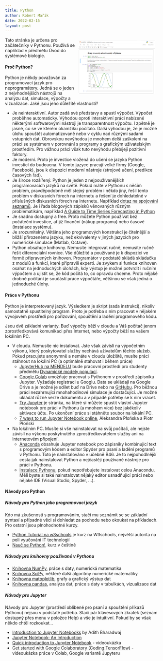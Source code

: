 ```yaml
---
title: Python
author: Robert Mařík
date: 2022-02-15
layout: post
---
```


<div style="float:right; width:600px; max-width:50%; clear:both; padding:10px;">
<img src="/images/posts/python.png" style="max-width:100%;" >
</div>

Tato stránka je určena pro začátečníky v Pythonu. Používá se například v
předmětu Úvod do systémové biologie.

#### Proč Python?

Python je někdy považován za programovací jazyk pro neprogramátory.
Jedná se o jeden z nejvhodnějších nástrojů na analýzu dat, simulace,
výpočty a vizualizace. Jaké jsou jeho důležité vlastnosti?

-   Je neinteraktivní. Autor zadá své představy a spustí výpočet.
    Výpočet proběhne automaticky. Výhodou oproti interaktivní práci
    nabízené některými softwarovými nástroji je transparentnost výpočtu.
    I zpětně je jasné, co se ve kterém okamžiku počítalo. Další výhodou
    je, že je možné úlohu spouštět automatizovaně nebo v cyklu nad
    různými sadami vstupních dat. Obrovskou nevýhodou je mnohem delší
    zaškolení na práci se systémem v porovnání s programy s grafickým
    uživatelským prostředím. Pro vážnou práci však tuto nevýhodu
    přebíjejí pozitivní faktory.
-   Je moderní. Proto je investice vložená do učení se jazyka Python
    investicí do budoucna. V tomto jazyce pracují velké firmy (Google,
    Facebook), jsou k dispozici moderní nástroje (strojové učení,
    predikce časových řad).
-   Je široce rozšířený. Python je jeden z nejpoužívanějších
    programovacích jazyků na světě. Pokud máte v Pythonu s něčím
    problém, pravděpodobně měl stejný problém i někdo jiný, řešil tento
    problém v diskusních fórech na internetu a řešení je dohledatelné v
    příslušných diskusních fórech na Internetu. Například [dotaz na
    spojování
    seznamů](https://stackoverflow.com/questions/1720421/how-do-i-concatenate-two-lists-in-python).
    Je i řada blogových zápisků věnovaných různým problematikám,
    například [A Guide to Time Series Forecasting in
    Python](https://builtin.com/data-science/time-series-forecasting-python)
-   Je snadno dostupný a free. Proto můžete Python používat bez
    počáteční investice, ať již finanční (nákup programu) nebo časové
    (instalace systému).
-   Je srozumitelný. Většina jeho programových konstrukcí je čitelnější
    a bližší přirozenému jazyku, než ekvivalenty v jiných jazycích pro
    numerické simulace (Matlab, Octave).
-   Python obsahuje knihovny. Nemusíte integrovat ručně, nemusíte ručně
    řešit diferenciální rovnice. Vše důležité a používané je k dispozici
    ve formě připravených knihoven. Programátor v podstatě skládá
    skládačku z modulů a funkcí, které připravili experti. Je zvykem si
    funkce knihoven osahat na jednoduchých úlohách, kdy výstup je možné
    potvrdit i ručním výpočtem a ujistit se, že kód počítá to, co
    opravdu chceme. Proto nějaké drobné počítání je součástí práce
    výpočtáře, většinou se však jedná o jednoduché úlohy.

#### Práce v Pythonu

Python je interpretovaný jazyk. Výsledkem je skript (sada instrukcí),
nikoliv samostatně spustitelný program. Proto je potřeba s ním pracovat
v nějakém vývojovém prostředí pro pořizování, spouštění a ladění
programového kódu.

Jsou dvě základní varianty. Buď výpočty běží v cloudu a Váš počítač
jenom zprostředkovává komunikaci přes Internet, nebo výpočty běží na
vašem lokálním PC.

-   V cloudu. Nemusíte nic instalovat. Jste však závislí na výpočetním
    výkonu, který poskytovatel služby nechává uživatelům těchto služeb.
    Pokud pracujete anonymně a nemáte v cloudu úložiště, musíte práci
    stáhnout na lokální PC (a optimálně stahovat i během práce)
    -   [JupyterHub na MENDELU](https://jupyter.mendelu.cz) bude
        pracovní prostředí pro studenty předmětu [Dynamické modely
        populací](dmp).
    -   [Google Colab](https://colab.research.google.com) umožňuje
        pracovat s Pythonem v prostředí zápisníku Jupyter. Vyžaduje
        registraci u Googlu. Data se ukládají na Google Drive a je možné
        je sdílet buď na Drive nebo na
        [GitHubu](https://gist.github.com/robert-marik/7eb864d3bc5d995772164baf13299e79).
        Pro běžnou práci nezahrnující mnohahodinové simulace je
        dostačující. Je možné ukládat různé verze dokumentu a v případě
        potřeby se k nim vracet.
    -   [Try Jupyter](https://jupyter.org/try) je stránka, na které si
        můžete spustit vlastní Jupyter notebook pro práci v Pythonu (a
        mnohem více) bez jakékoliv aktivace účtu. Po ukončení práce si
        stáhněte soubor na lokální PC.
    -   [7 ways to run Jupyter Notebook
        online](https://mljar.com/blog/jupyter-notebook-online/),
        Aleksandra Płońska a Piotr Płoński
-   Na lokálním PC. Musíte si vše nainstalovat na svůj počítač, ale
    nejste závislí na výkonu poskytnutého zprostředkovatelem služby ani
    na Internetovém připojení.
    -   [Anaconda](https://www.anaconda.com/products/distribution)
        obsahuje Jupyter notebook pro zápisníky kombinující text s
        programovým kódem a editor Spyder pro psaní a ladění programů v
        Pythonu. Toto je nainstalováno v učebně B46. Je to
        nejpohodlnější cesta jak nainstalovat Python a nejčastěji
        používané nástroje pro práci v Pythonu.
    -   [Instalace
        Pythonu](https://naucse.python.cz/lessons/beginners/install/),
        pokud nepotřebujete instalovat celou Anacondu. Měli byste si
        také nainstalovat nějaký editor usnadňující práci nebo nějaké
        IDE (Visual Studio, Spyder, \...).

#### Návody pro Python

##### Návody pro Python jako programovací jazyk

Kdo má zkušenosti s programováním, stačí mu seznámit se se základní
syntaxí a případné věci si dohledat za pochodu nebo okoukat na
příkladech. Pro ostatní jsou plnohodnotné kurzy.

-   [Python Tutorial na w3schools](https://www.w3schools.com/python/) je
    kurz na W3schools, největší autorita na poli vyučování IT
    technologií
-   [Nauč se Python!](https://naucse.python.cz/course/pyladies/), kurz v
    češtině

##### Návody pro knihovny používané v Pythonu

-   [Knihovna NumPy](https://numpy.org/), práce s daty, numerická
    matematika
-   [Knihovna SciPy](https://scipy.org/), některé další algoritmy
    numerické matematiky
-   [Knihovna matoplotlib](https://matplotlib.org/), grafy a grafický
    výstup dat
-   [Knihovna pandas](https://pandas.pydata.org/), analýza dat, práce s
    daty v tabulkách, vizualizace dat

##### Návody pro Jupyter

Návody pro Jupyter (prostředí oblíbené pro psaní a spouštění příkazů
Pythonu) nejsou v podstatě potřeba. Stačí pár klávesových zkratek
(seznam dostupný přes menu v položce Help) a vše je intuitivní. Pokud by
se však někdo chtěl rozkoukat\...

-   [Introduction to Jupyter
    Notebooks](https://www.section.io/engineering-education/introduction-to-jupyter-notebooks/)
    by Adith Bharadwaj
-   [Jupyter Notebook: An
    Introduction](https://realpython.com/jupyter-notebook-introduction/)
-   [Quick introduction to Jupyter
    Notebook](https://www.youtube.com/watch?v=jZ952vChhuI) - videoukázka
-   [Get started with Google Colaboratory (Coding
    TensorFlow)](https://www.youtube.com/watch?v=inN8seMm7UI) -
    videoukázka práce v Colab, Google variantě Jupyteru
